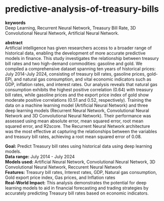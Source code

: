 # predictive-analysis-of-treasury-bills
**keywords** <br/> 
Deep Learning, Recurrent Neural Network, Treasury Bill Rate, 3D Convolutional Neural Network, Artificial Neural Network.

**abstract** <br/> 
Artificial intelligence has given researchers access to a broader range of historical data, enabling the development of more accurate predictive models in finance. This study investigates the relationship between treasury bill rates and two high-demand commodities: gasoline and gold. We compiled a comprehensive dataset spanning ten years of historical prices: July 2014-July 2024, consisting of treasury bill rates, gasoline prices, gold-EPI, and natural gas consumption, and vital economic indicators such as GDP, inflation rates, and interest rates. Our analysis reveals that natural gas consumption exhibits the highest positive correlation (0.64) with treasury bill rates, while gasoline prices and the export price index of gold show moderate positive correlations (0.51 and 0.52, respectively). Training the data on a machine learning model (Artificial Neural Network) and three deep learning models (Recurrent Neural Network, Convolutional Neural Network and 3D Convolutional Neural Network). Their performance was assessed using mean absolute error, mean squared error, root mean squared error, and R2score. The Recurrent Neural Network architecture was the most effective at capturing the relationships between the variables and treasury bill rates, achieving a root mean squared error of 0.08.

**Goal:** Predict Treasury bill rates using historical data using deep learning models. <br/> 
**Data range:** July 2014 - July 2024 <br/> 
**Models used:** Artificial Neural Network, Convolutional Neural Network, 3D Convolutional Neural Network, Reccurent Neural Network <br/> 
**Features:** Treasury bill rates, Interest rates, GDP, Natural gas consumption, Gold export price index, Gas prices, and Inflation rates <br/> 
**Real-World Impact:** This analysis demonstrates the potential for deep learning models to aid in financial forecasting and trading strategies by accurately predicting Treasury bill rates based on economic indicators.

